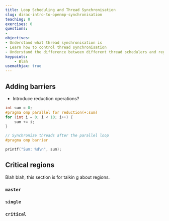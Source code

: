```yaml
---
title: Loop Scheduling and Thread Synchronisation
slug: dirac-intro-to-openmp-synchronisation
teaching: 0
exercises: 0
questions:
-
objectives:
- Understand what thread synchronisation is
- Learn how to control thread synchronisation
- Understand the difference between different thread schedulers and regions
keypoints:
    - Blah
usemathjax: true
---
```


## Adding barriers

- Introduce reduction operations?

```c
int sum = 0;
#pragma omp parallel for reduction(+:sum)
for (int i = 0; i < 10; i++) {
    sum += i;
}

// Synchronize threads after the parallel loop
#pragma omp barrier

printf("Sum: %d\n", sum);
```

## Critical regions

Blah blah, this section is for talkin g about regions.

### `master`

### `single`

### `critical`
